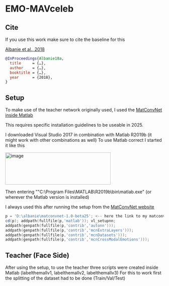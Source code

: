 # EMO-MAVceleb

## Cite

If you use this work make sure to cite the baseline for this 

[Albanie et al., 2018](https://github.com/albanie/mcnCrossModalEmotions)

```bibtex
@InProceedings{Albanie18a,
  title     = {…},
  author    = {…},
  booktitle = {…},
  year      = {2018},
}  
```

## Setup

To make use of the teacher network originally used, I used the [MatConvNet inside Matlab](https://github.com/vlfeat/matconvnet)

This requires specific installation guidelines to be useable in 2025.

I downloaded Visual Studio 2017 in combination with Matlab R2019b (it might work with other combinations as well) 
To use Matlab correct I started it like this

<img width="335" height="102" alt="image" src="https://github.com/user-attachments/assets/716f5ffa-2f4d-4860-8030-7524c6002dca" />

Then entering ""C:\Program Files\MATLAB\R2019b\bin\matlab.exe" (or wherever the Matlab version is installed)

I always used this after running the setup from the [MatConvNet website](https://www.vlfeat.org/matconvnet/)

```powershell
p = 'D:\albanie\matconvnet-1.0-beta25'; <-- here the link to my matconvnet installaton
cd(p); addpath(fullfile(p,'matlab')); vl_setupnn;
addpath(genpath(fullfile(p,'contrib','autonn')));
addpath(genpath(fullfile(p,'contrib','mcnExtraLayers')));
addpath(genpath(fullfile(p,'contrib','mcnDatasets')));
addpath(genpath(fullfile(p,'contrib','mcnCrossModalEmotions')));
```

## Teacher (Face Side)

After using the setup, to use the teacher three scripts were created inside Matlab (labelthemallv1, labelthemallv2, labelthemallv3)
For this to work first the splitting of the dataset had to be done (Train/Val/Test) 









